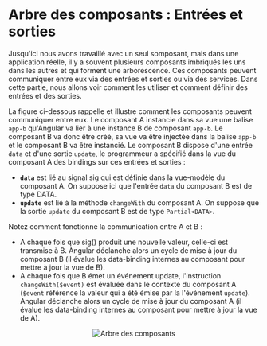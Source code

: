 # Arbre des composants : Entrées et sorties

Jusqu'ici nous avons travaillé avec un seul somposant, mais dans une application réelle, il y a souvent plusieurs composants imbriqués les uns dans les autres et qui forment une arborescence. Ces composants peuvent communiquer entre eux via des entrées et sorties ou via des services.
Dans cette partie, nous allons voir comment les utiliser et comment définir des entrées et des sorties.

La figure ci-dessous rappelle et illustre comment les composants peuvent communiquer entre eux.
Le composant A instancie dans sa vue une balise `app-b` qu'Angular va lier à une instance B de composant `app-b`.
Le composant B va donc être créé, sa vue va être injectée dans la balise `app-b` et le composant B va être instancié.
Le composant B dispose d'une entrée `data` et d'une sortie `update`, le programmeur a spécifié dans la vue du composant A des bindings sur ces entrées et sorties :

* **`data`** est lié au signal sig qui est définie dans la vue-modèle du composant A. On suppose ici que l'entrée `data` du composant B est de type DATA.
* **`update`** est lié à la méthode `changeWith` du composant A. On suppose que la sortie `update` du composant B est de type `Partial<DATA>`.

Notez comment fonctionne la communication entre A et B :

* A chaque fois que sig() produit une nouvelle valeur, celle-ci est transmise à B. Angular déclanche alors un cycle de mise à jour du composant B (il évalue les data-binding internes au composant pour mettre à jour la vue de B).
* A chaque fois que B émet un événement update, l'instruction `changeWith($event)` est évaluée dans le contexte du composant A (`$event` référence la valeur qui a été émise par la l'événement `update`). Angular déclanche alors un cycle de mise à jour du composant A (il évalue les data-binding internes au composant pour mettre à jour la vue de A).

<div style="text-align: center">
  <img src="assets/angular/ES/ES_entre_composants.png" alt="Arbre des composants" style="max-width: min(100%, 800px);"/>
</div>
